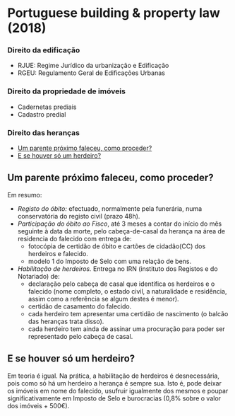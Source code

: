 # Portuguese building & property law (2018)

### Direito da edificação

- RJUE: Regime Jurídico da urbanização e Edificação
- RGEU: Regulamento Geral de Edificações Urbanas

### Direito da propriedade de imóveis

- Cadernetas prediais
- Cadastro predial

### Direito das heranças

- [Um parente próximo faleceu, como proceder?](#um-parente-próximo-faleceu-como-proceder)
- [E se houver só um herdeiro?](#e-se-houver-só-um-herdeiro)




## Um parente próximo faleceu, como proceder?

Em resumo:

- *Registo do óbito:* efectuado, normalmente pela funerária, numa conservatória do registo civil (prazo 48h).
- *Participação do óbito ao Fisco*, até 3 meses a contar do início do mês seguinte à data da morte, pelo cabeça-de-casal da herança na área de residencia do falecido com entrega de:
	- fotocópia de certidão de óbito e cartões de cidadão(CC) dos herdeiros e falecido.
	- modelo 1 do Imposto de Selo com uma relação de bens.
- *Habilitação de herdeiros.* Entrega no IRN (instituto dos Registos e do Notariado) de:
	- declaração pelo cabeça de casal que identifica os herdeiros e o falecido (nome completo, o estado civil, a naturalidade e residência, assim como a referência se algum destes é menor).
	- certidão de casamento do falecido.
	- cada herdeiro tem apresentar uma certidão de nascimento (o balcão das heranças trata disso).
	- cada herdeiro tem ainda de assinar uma procuração para poder ser representado pelo cabeça de casal.




## E se houver só um herdeiro?

Em teoria é igual. Na prática, a habilitação de herdeiros é desnecessária, pois como só há um herdeiro a herança é sempre sua. Isto é, pode deixar os imóveis em nome do falecido, usufruir igualmente dos mesmos e poupar significativamente em Imposto de Selo e burocracias (0,8% sobre o valor dos imóveis + 500€).